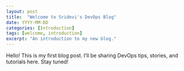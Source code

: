 ```yaml
---
layout: post
title:  "Welcome to Sridevi's DevOps Blog"
date: YYYY-MM-DD
categories: [Introduction]
tags: [welcome, introduction]
excerpt: "An introduction to my new blog."
---
```


Hello! This is my first blog post. 
I’ll be sharing DevOps tips, stories, and tutorials here. 
Stay tuned!

